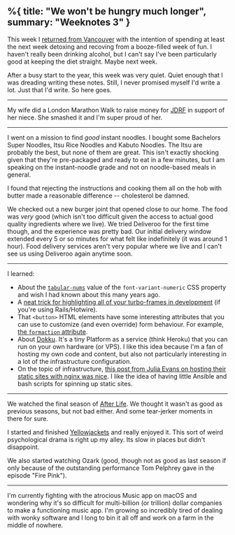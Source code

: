 %{
  title: "We won't be hungry much longer",
  summary: "Weeknotes 3"
}
---

This week I [returned from Vancouver](https://leejarvis.me/posts/2022/weeknotes-2-maple-poutine) with the intention of spending at least the next week detoxing and recoving from a booze-filled week of fun. I haven't really been drinking alcohol, but I can't say I've been particularly good at keeping the diet straight. Maybe next week.

After a busy start to the year, this week was very quiet. Quiet enough that I was dreading writing these notes. Still, I never promised myself I'd write a lot. Just that I'd write. So here goes.

---

 My wife did a London Marathon Walk to raise money for [JDRF](https://jdrf.org.uk) in support of her niece. She smashed it and I'm super proud of her.

---

 I went on a mission to find _good_ instant noodles. I bought some Bachelors Super Noodles, Itsu Rice Noodles and Kabuto Noodles. The Itsu are probably the best, but none of them are great. This isn't exactly shocking given that they're pre-packaged and ready to eat in a few minutes, but I am speaking on the instant-noodle grade and not on noodle-based meals in general.

I found that rejecting the instructions and cooking them all on the hob with butter made a reasonable difference -- cholesterol be damned.


We checked out a new burger joint that opened close to our home. The food was _very_ good (which isn't too difficult given the access to actual good quality ingredients where we live). We tried Deliveroo for the first time though, and the experience was pretty bad. Our initial delivery window extended every 5 or so minutes for what felt like indefinitely (it was around 1 hour). Food delivery services aren't very popular where we live and I can't see us using Deliveroo again anytime soon.

---

I learned:

* About the [`tabular-nums`](https://developer.mozilla.org/en-US/docs/Web/CSS/font-variant-numeric) value of the `font-variant-numeric` CSS property and wish I had known about this many years ago.<br>
* A [neat trick for highlighting all of your turbo-frames in development](https://twitter.com/_swanson/status/1486482689741971463) (if you're using Rails/Hotwire).<br>
* That `<button>` HTML elements have some interesting attributes that you can use to customize (and even override) form behaviour. For example, [the `formaction` attribute](https://developer.mozilla.org/en-US/docs/Web/HTML/Element/button#attr-formaction).
* About [Dokku](https://dokku.com). It's a tiny Platform as a service (think Heroku) that you can run on your own hardware (or VPS). I like this idea because I'm a fan of hosting my own code and content, but also not particularly interesting in a lot of the infrastructure configuration.
* On the topic of infrastructure, [this post from Julia Evans on hosting their static sites with nginx was nice](https://jvns.ca/blog/2022/01/24/hosting-my-static-sites-with-nginx/). I like the idea of having little Ansible and bash scripts for spinning up static sites.

---

We watched the final season of [After Life](https://en.wikipedia.org/wiki/After_Life_(TV_series)). We thought it wasn't as good as previous seasons, but not bad either. And some tear-jerker moments in there for sure.

I started and finished [Yellowjackets](https://en.wikipedia.org/wiki/Yellowjackets_(TV_series)) and really enjoyed it. This sort of weird psychological drama is right up my alley. Its slow in places but didn't disappoint.

We also started watching Ozark (good, though not as good as last season if only because of the outstanding performance Tom Pelphrey gave in the episode "Fire Pink").

---

 I'm currently fighting with the atrocious Music app on macOS and wondering why it's so difficult for multi-billion (or trillion) dollar companies to make a functioning music app. I'm growing so incredibly tired of dealing with wonky software and I long to bin it all off and work on a farm in the middle of nowhere.

